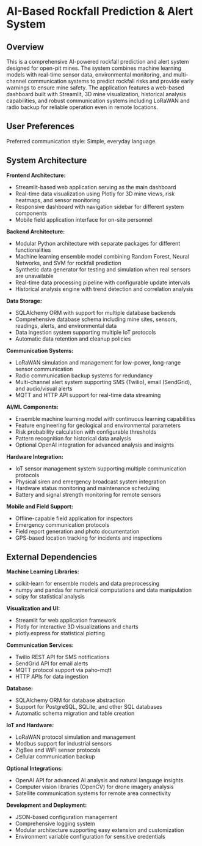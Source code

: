 # AI-Based Rockfall Prediction & Alert System

## Overview

This is a comprehensive AI-powered rockfall prediction and alert system designed for open-pit mines. The system combines machine learning models with real-time sensor data, environmental monitoring, and multi-channel communication systems to predict rockfall risks and provide early warnings to ensure mine safety. The application features a web-based dashboard built with Streamlit, 3D mine visualization, historical analysis capabilities, and robust communication systems including LoRaWAN and radio backup for reliable operation even in remote locations.

## User Preferences

Preferred communication style: Simple, everyday language.

## System Architecture

**Frontend Architecture:**
- Streamlit-based web application serving as the main dashboard
- Real-time data visualization using Plotly for 3D mine views, risk heatmaps, and sensor monitoring
- Responsive dashboard with navigation sidebar for different system components
- Mobile field application interface for on-site personnel

**Backend Architecture:**
- Modular Python architecture with separate packages for different functionalities
- Machine learning ensemble model combining Random Forest, Neural Networks, and SVM for rockfall prediction
- Synthetic data generator for testing and simulation when real sensors are unavailable
- Real-time data processing pipeline with configurable update intervals
- Historical analysis engine with trend detection and correlation analysis

**Data Storage:**
- SQLAlchemy ORM with support for multiple database backends
- Comprehensive database schema including mine sites, sensors, readings, alerts, and environmental data
- Data ingestion system supporting multiple IoT protocols
- Automatic data retention and cleanup policies

**Communication Systems:**
- LoRaWAN simulation and management for low-power, long-range sensor communication
- Radio communication backup systems for redundancy
- Multi-channel alert system supporting SMS (Twilio), email (SendGrid), and audio/visual alerts
- MQTT and HTTP API support for real-time data streaming

**AI/ML Components:**
- Ensemble machine learning model with continuous learning capabilities
- Feature engineering for geological and environmental parameters
- Risk probability calculation with configurable thresholds
- Pattern recognition for historical data analysis
- Optional OpenAI integration for advanced analysis and insights

**Hardware Integration:**
- IoT sensor management system supporting multiple communication protocols
- Physical siren and emergency broadcast system integration
- Hardware status monitoring and maintenance scheduling
- Battery and signal strength monitoring for remote sensors

**Mobile and Field Support:**
- Offline-capable field application for inspectors
- Emergency communication protocols
- Field report generation and photo documentation
- GPS-based location tracking for incidents and inspections

## External Dependencies

**Machine Learning Libraries:**
- scikit-learn for ensemble models and data preprocessing
- numpy and pandas for numerical computations and data manipulation
- scipy for statistical analysis

**Visualization and UI:**
- Streamlit for web application framework
- Plotly for interactive 3D visualizations and charts
- plotly.express for statistical plotting

**Communication Services:**
- Twilio REST API for SMS notifications
- SendGrid API for email alerts
- MQTT protocol support via paho-mqtt
- HTTP APIs for data ingestion

**Database:**
- SQLAlchemy ORM for database abstraction
- Support for PostgreSQL, SQLite, and other SQL databases
- Automatic schema migration and table creation

**IoT and Hardware:**
- LoRaWAN protocol simulation and management
- Modbus support for industrial sensors
- ZigBee and WiFi sensor protocols
- Cellular communication backup

**Optional Integrations:**
- OpenAI API for advanced AI analysis and natural language insights
- Computer vision libraries (OpenCV) for drone imagery analysis
- Satellite communication systems for remote area connectivity

**Development and Deployment:**
- JSON-based configuration management
- Comprehensive logging system
- Modular architecture supporting easy extension and customization
- Environment variable configuration for sensitive credentials